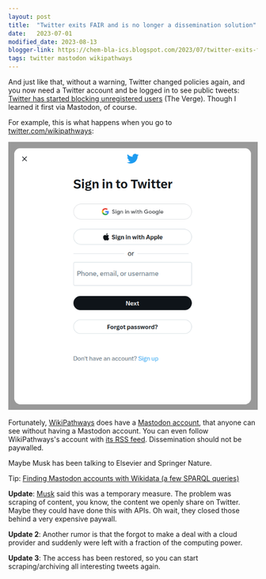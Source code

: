 ```yaml
---
layout: post
title:  "Twitter exits FAIR and is no longer a dissemination solution"
date:   2023-07-01
modified_date: 2023-08-13
blogger-link: https://chem-bla-ics.blogspot.com/2023/07/twitter-exits-fair-and-is-no-longer.html
tags: twitter mastodon wikipathways
---
```


And just like that, without a warning, Twitter changed policies again, and you now need a Twitter account and be logged in to see public tweets:
[Twitter has started blocking unregistered users](https://www.theverge.com/2023/6/30/23779764/twitter-blocks-unregistered-users-account-tweets)
(The Verge). Though I learned it first via Mastodon, of course.

For example, this is what happens when you go to [twitter.com/wikipathways](http://twitter.com/wikipathways):

![Screenshot of the Twitter login page.](/assets/images/twitter_login.png)

Fortunately, [WikiPathways](https://wikipathways.org/) does have a [Mastodon account](https://fosstodon.org/@wikipathways),
that anyone can see without having a Mastodon account. You can even follow WikiPathways's account with
[its RSS feed](https://fosstodon.org/@wikipathways.rss). Dissemination should not be paywalled.

Maybe Musk has been talking to Elsevier and Springer Nature.

Tip: [Finding Mastodon accounts with Wikidata (a few SPARQL queries)](https://chem-bla-ics.blogspot.com/2022/11/finding-mastodon-accounts-with-wikidata.html)

**Update**: [Musk](https://tweakers.net/nieuws/211364/musk-blokkeren-van-niet-ingelogde-gebruikers-op-twitter-is-tijdelijke-maatregel.html) said this
was a temporary measure. The problem was scraping of content, you know, the content we openly share on Twitter. Maybe they could have done this
with APIs. Oh wait, they closed those behind a very expensive paywall.

**Update 2**: Another rumor is that the forgot to make a deal with a cloud provider and suddenly were left with a fraction of the computing power.

**Update 3**: The access has been restored, so you can start scraping/archiving all interesting tweets again.
